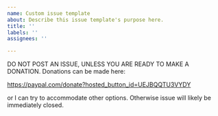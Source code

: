 ```yaml
---
name: Custom issue template
about: Describe this issue template's purpose here.
title: ''
labels: ''
assignees: ''

---
```


DO NOT POST AN ISSUE, UNLESS YOU ARE READY TO MAKE A DONATION. Donations can be made here:

https://paypal.com/donate?hosted_button_id=UEJBQQTU3VYDY

or I can try to accommodate other options. Otherwise issue will likely be immediately closed.
